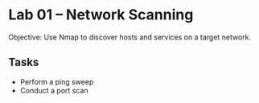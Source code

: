 # Lab 01 – Network Scanning

Objective: Use Nmap to discover hosts and services on a target network.

## Tasks
- Perform a ping sweep
- Conduct a port scan
